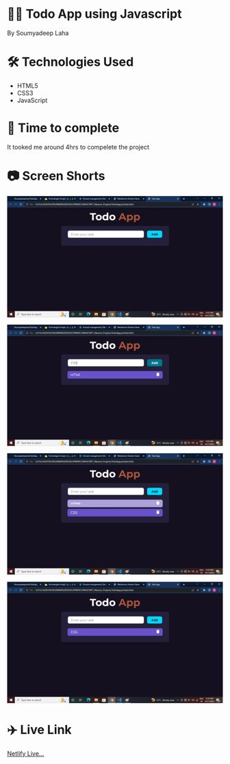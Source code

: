 # 👩‍💻 Todo App using Javascript

By Soumyadeep Laha

# 🛠️ Technologies Used

- HTML5
- CSS3
- JavaScript

# 🚀 Time to complete

It tooked me around 4hrs to compelete the project

# 📷 Screen Shorts

![](./Screens/Screen1.jpg)

![](./Screens/Screen2.jpg)

![](./Screens/Screen3.jpg)

![](./Screens/Screen4.jpg)

# ✈️ Live Link

[Netlify Live...](https://soumyadeeplaha-todoappjs.netlify.app/)

